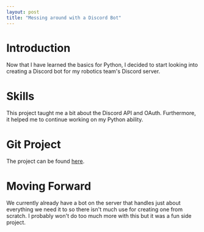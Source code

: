 ```yaml
---
layout: post
title: "Messing around with a Discord Bot"
---
```


# Introduction

Now that I have learned the basics for Python, I decided to start looking into creating a Discord bot for my robotics team's Discord server.

# Skills

This project taught me a bit about the Discord API and OAuth. Furthermore, it helped me to continue working on my Python ability.

# Git Project

The project can be found [here][gh-repo].

# Moving Forward

We currently already have a bot on the server that handles just about everything we need it to so there isn't much use for creating one from scratch. I probably won't do too much more with this but it was a fun side project.

[gh-repo]: https://github.com/DanielYanger/DiscordBot
